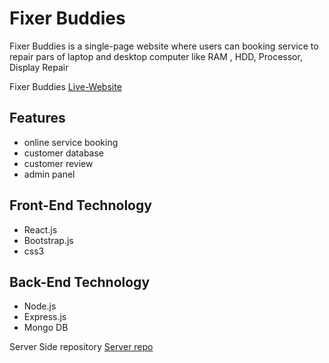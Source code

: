 # Fixer Buddies

Fixer Buddies is a single-page website where users can booking service to repair pars of laptop and desktop computer like RAM , HDD, Processor, Display Repair

Fixer Buddies [Live-Website](https://fixer-buddies.web.app/)

## Features
 * online service booking 
 * customer database
 * customer review
 * admin panel 

## Front-End Technology
 * React.js
 * Bootstrap.js
 * css3
## Back-End Technology

 * Node.js
 * Express.js
 * Mongo DB

 Server Side repository [Server repo](https://github.com/Ashraful-Mijan/Fixer-Buddies-server)
